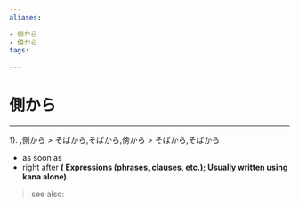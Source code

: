 ```yaml
---
aliases:
    
- 側から
- 傍から
tags:
    
---
```


# 側から
---
1).
,側から > そばから,そばから,傍から > そばから,そばから

- as soon as
- right after
**( Expressions (phrases, clauses, etc.); Usually written using kana alone)**
> see also: 
            